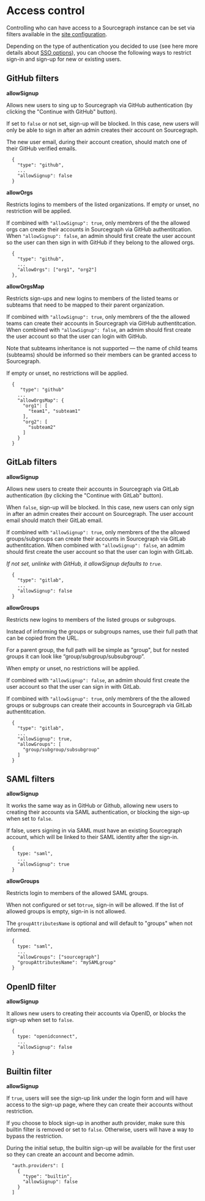 # Access control

Controlling who can have access to a Sourcegraph instance can be set via filters available in the [site configuration](../config/site_config.md).

Depending on the type of authentication you decided to use (see here more details about [SSO options](../auth/index.md)), you can choose the following ways to restrict sign-in and sign-up for new or existing users.

## GitHub filters

**allowSignup**

  Allows new users to sing up to Sourcegraph via GitHub authentication (by clicking the "Continue with GitHub" button).
    
  If set to `false` or not set, sign-up will be blocked. In this case, new users will only be able to sign in after an admin creates their account on Sourcegraph.
  
  The new user email, during their account creation, should match one of their GitHub verified emails.

  ````
    {
      "type": "github",
      ...
      "allowSignup": false
    }
  ````

**allowOrgs**

  Restricts logins to members of the listed organizations. If empty or unset, no restriction will be applied.

  If combined with `"allowSignup": true`, only membrers of the the allowed orgs can create their accounts in Sourcegraph via GitHub authentitcation.
  When `"allowSignup": false`, an admin should first create the user account so the user can then sign in with GitHub if they belong to the allowed orgs.

  ````
    {
      "type": "github",
      ...
      "allowOrgs": ["org1", "org2"] 
    },
  ````
 

**allowOrgsMap**

  Restricts sign-ups and new logins to members of the listed teams or subteams that need to be mapped to their parent organization.

  If combined with `"allowSignup": true`, only membrers of the the allowed teams can create their accounts in Sourcegraph via GitHub authentitcation.
  When combined with `"allowSignup": false`, an admim should first create the user account so that the user can login with GitHub.

  Note that subteams inheritance is not supported — the name of child teams (subteams) should be informed so their members can be granted access to Sourcegraph.
  
  If empty or unset, no restrictions will be applied.

  ````
    {
       "type": "github"
      ... 
      "allowOrgsMap": {
        "org1": [
          "team1", "subteam1"
        ],
        "org2": [
          "subteam2"
        ]
      }
    }
  ````


## GitLab filters

**allowSignup**

  Allows new users to create their accounts in Sourcegraph via GitLab authentication (by clicking the "Continue with GitLab" button).
  
  When `false`, sign-up will be blocked. In this case, new users can only sign in after an admin creates their account on Sourcegraph. The user account email should match their GitLab email.

  If combined with `"allowSignup": true`, only membrers of the the allowed groups/subgroups can create their accounts in Sourcegraph via GitLab authentitcation.
  When combined with `"allowSignup": false`, an admim should first create the user account so that the user can login with GitLab.

  *If not set, unlinke with GitHub, it allowSignup defaults to `true`*.

  ````
    {
      "type": "gitlab",
      ...
      "allowSignup": false
    }
  ````

**allowGroups**

  Restricts new logins to members of the listed groups or subgroups. 
  
  Instead of informing the groups or subgroups names, use their full path that can be copied from the URL.

  For a parent group, the full path will be simple as "group", but for nested groups it can look like “group/subgroup/subsubgroup”.

  When empty or unset, no restrictions will be applied.


  If combined with `"allowSignup": false`, an admim should first create the user account so that the user can sign in with GitLab.

  If combined with `"allowSignup": true`, only membrers of the the allowed groups or subgroups can create their accounts in Sourcegraph via GitLab authentitcation.

  ````
    {
      "type": "gitlab",
      ...
      "allowSignup": true,
      "allowGroups": [
        "group/subgroup/subsubgroup"
      ]
    }
  ````

## SAML filters 

**allowSignup**

  It works the same way as in GitHub or Github, allowing new users to creating their accounts via SAML authentication, or blocking the sign-up when set to `false`.

  If false, users signing in via SAML must have an existing Sourcegraph account, which will be linked to their SAML identity after the sign-in.

  ````
    {
      type: "saml",
      ...
      "allowSignup": true
    }
  ````

**allowGroups**

  Restricts login to members of the allowed SAML groups.

  When not configured or set to`true`, sign-in will be allowed.
  If the list of allowed groups is empty, sign-in is not allowed.

  The `groupAttributesName` is optional and will default to "groups" when not informed.

  ````
    {
      type: "saml",
      ...
      "allowGroups": ["sourcegraph"]
      "groupAttributesName": "mySAMLgroup"
    }
  ````

## OpenID filter

**allowSignup**

  It allows new users to creating their accounts via OpenID, or blocks the sign-up when set to `false`.

  ````
    {
      type: "openidconnect",
      ...
      "allowSignup": false
    }
  ````

## Builtin filter

**allowSignup**

  If `true`, users will see the sign-up link under the login form and will have access to the sign-up page, where they can create their accounts without restriction.

  If you choose to block sign-up in another auth provider, make sure this builtin filter is removed or set to `false`. Otherwise, users will have a way to bypass the restriction.

  During the initial setup, the builtin sign-up will be available for the first user so they can create an account and become admin.

  ```
    "auth.providers": [
      {
        "type": "builtin",
        "allowSignup": false
      }
    ]
  ```
